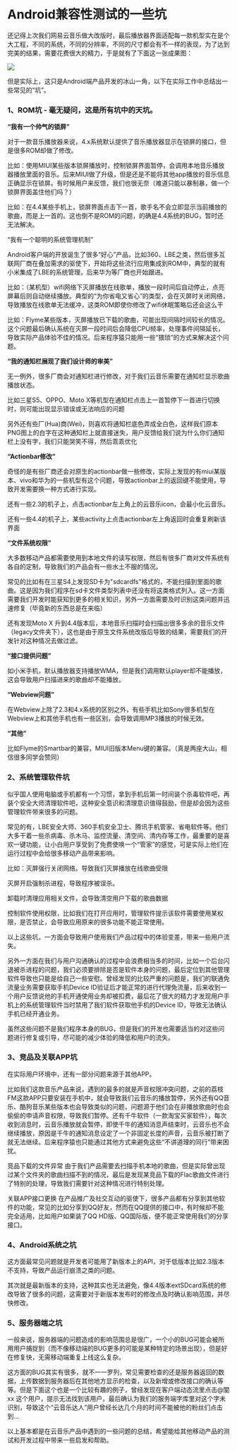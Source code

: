 Android兼容性测试的一些坑
=========================

还记得上次我们网易云音乐做大改版时，最后播放器界面适配每一款机型实在是个大工程，不同的系统，不同的分辨率，不同的尺寸都会有不一样的表现，为了达到完美的结果，需要花费很大的精力，于是就有了下面这一张成果图：

![](http://biang.io/biangpic/blog/1ebcc9f226b2a211ab3775030a8f1a43.png)

但是实际上，这只是Android端产品开发的冰山一角，以下在实际工作中总结出一些常见的“坑”。



### 1、ROM坑 - 毫无疑问，这是所有坑中的天坑。

**“我有一个帅气的锁屏”**

对于一款音乐播放器来说，4.x系统默认提供了音乐播放器显示在锁屏的接口，但是很多ROM却做了修改。 

比如：使用MIUI某些版本锁屏播放时，控制锁屏界面暂停，会调用本地音乐播放器播放里面的音乐。后来MIUI做了升级，但是还是不能将其他app播放的音乐信息正确显示在锁屏。有时候用户来反馈，我们也很无奈（难道只能以暴制暴，做一个锁屏界面盖住他们吗？）

比如：在4.4某些手机上，锁屏界面点击下一首，歌手名不会立即显示当前播放的歌曲，而是上一首的。这也倒不是ROM的问题，的确是4.4系统的BUG，暂时还无法解决。

“我有一个聪明的系统管理机制” 

Android客户端的开放诞生了很多“好心”产品，比如360、LBE之类，然后很多互联网厂商在叠加需求的驱使下，开始将这些流行应用集成到ROM中，典型的就有小米集成了LBE的系统管理，后来华为等厂商也开始跟进。

比如：（某机型）wifi网络下灭屏播放在线歌单，播放一段时间后自动停止，点亮屏幕后则自动继续播放。典型的“为你省电又省心”的类型，会在灭屏时关闭网络，导致播放在线歌单无法缓冲，这类ROM即使你修改了wifi休眠策略后还会这么干

比如：Flyme某些版本，灭屏播放已下载的歌曲，可能出现间隔时间较长的情况。这个问题最后确认系统在灭屏一段时间后会降低CPU频率，处理事件间隔延长，导致实际产品体验不佳的情况。后来程序猿只能用一些“猥琐”的方式来解决这个问题。

**“我的通知栏展现了我们设计师的审美”**

无一例外，很多厂商会对通知栏进行修改，对于我们云音乐需要在通知栏显示歌曲播放状态。

比如三星S5、OPPO、Moto X等机型在通知栏点击上一首暂停下一首进行切换时，则可能出现显示错误或无法响应的问题

另外还有些厂(Hua)商(Wei)，则喜欢将通知栏底色弄成全白色，这样我们原本PNG图上的白字在这种通知栏上就直接迷失，用户反馈给我们说为什么你们通知栏上没有字，我们只能哭笑不得，然后乖乖优化 

**“Actionbar修改”** 

奇怪的是有些厂商还会对原生的actionbar做一些修改，实际上发现的有miui某版本、vivo和华为的一些机型有这个问题，导致actionbar上的返回键不能使用，导致开发需要换一种方式进行实现。

还有一些2.3的机子上，点击actionbar左上角上的云音乐icon，会最小化云音乐。

还有一些4.4的机子上，某些activity上点击actionbar左上角返回时会重复刷新该界面

**“文件系统权限”**

大多数移动产品都需要使用到本地文件的读写权限，然后有很多厂商对文件系统有各自的定制，导致我们的产品会有一些水土不服的情况。

常见的比如有在三星S4上发现SD卡为"sdcardfs"格式的，不能扫描到里面的歌曲。这是因为我们程序在sd卡文件类型列表中还没有将这类格式列入。这一方面需要我们开发时能获知到更多的相关知识，另外一方面需要及时识别这类问题并迅速修复（毕竟新的东西总是在来临）

还有发现Moto X 升到4.4版本后，本地音乐扫描时会扫描出很多多余的音乐文件（legacy文件夹下），这也是由于原生文件系统改版后导致的结果，需要我们的开发针对这种情况去做过滤。

**“接口提供问题”**

如小米手机，默认播放器支持播放WMA，但是我们调用默认player却不能播放，这会导致用户扫描进来的歌曲却不能播放。

**“Webview问题”**

在Webview上除了2.3和4.x系统的区别之外，有些手机比如Sony很多机型在Webview上和其他手机也有一些区别，会导致调用MP3播放的时候无效。

**“其他”**

比如Flyme的Smartbar的兼容，MIUI旧版本Menu键的兼容。（真是两座大山，相信很多同学会赞同）



### 2、系统管理软件坑

似乎国人使用电脑或手机都有一个习惯，拿到手机后第一时间装个杀毒软件吧，再装个安全大师清理软件吧，这种安全意识和清理意识值得鼓励，但是却会因为这些管理软件带来很多的问题。

常见的有，LBE安全大师、360手机安全卫士、腾讯手机管家、省电软件等。他们大多干着一些杀病毒、杀木马、监控流量、清空间、清内存等工作，最重要的是喜欢一键功能，让小白用户享受到了免费使唤一个“管家”的感觉，可是实际上他们在运行过程中会给很多移动产品带来影响。

比如：灭屏强行关闭网络。导致我们灭屏播放在线歌曲受限

灭屏开启强制杀进程，导致程序被误杀。

卸载时清理应用相关文件，会导致清空用户下载的歌曲数据

控制软件使用权限，比如我们在打开应用时，管理软件提示该软件需要使用某权限，是否禁止，会导致应用原来的很多功能不能正常使用。


以上这些坑，一方面会导致用户使用我们产品过程中的体验变差，带来一些用户流失。

另外一方面在我们与用户沟通确认的过程中会浪费相当多的时间，比如一个后台闪退被杀进程的问题，我们必须要排除是否是软件本身的问题，最后定位到其他管理软件导致也只能是给自己一些安慰。曾经发现的比较严重的问题是，我们的联通免流量业务需要获取手机Device ID验证后才能正常的进行代理免流量，后来收到一个用户反馈说他的手机开通使用业务却被扣费，最后花了很大的精力才发现用户手机上的系统管理软件当时禁用了我们软件获取他手机的Device ID，导致无法确认手机已经开通业务。

虽然这些问题不是我们程序本身的BUG，但是我们的开发也需要适当的对这些问题进行修复或引导，尽可能的减少体验的降低和用户的流失。

 

### 3、竞品及关联APP坑

在实际用户环境中，还有一部分问题来源于其他APP。

比如我们这款音乐产品来说，遇到的最多的就是声音权限冲突问题，之前的荔枝FM这款APP只要安装在手机中，就会导致我们云音乐的播放暂停，另外还有QQ音乐、酷狗音乐某些版本也会导致类似的问题，问题源于他们会在非播放歌曲时也会偷偷的申请声音权限，导致我们暂停。还有千牛软件（一款淘宝买家软件），每次收到消息时，云音乐播放就会暂停，即使千牛的通知消息声结束时，云音乐也不会继续播放，原因是千牛的通知消息设定了一个非固定长度的声音，云音乐被打断了就无法继续。后来程序猿也只能通过其他方式来避免这些“不讲道理的同行”带来困扰。

竞品下载的文件异常 由于我们产品需要去扫描手机本地的歌曲，但是实际曾出现过某个文件夹的歌曲扫描不到的情况，最后是发现某竞品下载的Flac歌曲文件进行了特别的处理，导致我们需要针对这种情况进行特别处理。

关联APP接口更换 在产品推广及社交互动的驱使下，很多产品都有分享到其他软件的功能，常见的比如分享到QQ好友，然而在QQ提供的接口中，有时候却不能完全适用，比如用户如果装了QQ HD版、QQ国际版，便不能正常使用我们的分享接口。

     

### 4、Android系统之坑

这方面最常见问题就是开发者可能用了新版本上的API，对于低版本比如2.3版本不支持，导致产品运行崩溃之类的问题。

其次就是最新版本的支持，这种其实也无法避免，像4.4版本extSDcard系统的修改导致了很多的问题，这需要对于新版本发布时的修改点及时确认影响范围，并尽快修改。

 

### 5、服务器端之坑

一般来说，服务器端的问题造成的影响范围总是很广，一个小的BUG可能会被所用用户捕捉到（而不像移动端的BUG更多的可能是某种特定的场景出现），但是好在修复快，无需移动端重复上线这么复杂。

这方面的BUG其实有很多，就不一一罗列，常见需要检查的还是服务器返回的数据，上传数据到服务器后在其他地方显示的检查，以及新增或修改接口的确认等等。但是下面这个也是一个比较有趣的例子，曾经发现在客户端动态流里点击@闃xx 这个用户，提示无法找到该用户，最后确认为我们的服务端字库里对这个字未识别，导致这个“云音乐达人”用户曾经长达几个月的时间不能被他的粉丝们点击到…


以上基本都是在云音乐产品中遇到的一些问题的总结，希望能给其他移动产品的测试和开发过程中带来一些启发和帮助。
